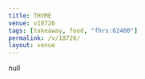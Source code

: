 ```yaml
---
title: THYME
venue: v18726
tags: [takeaway, food, "fhrs:62400"]
permalink: /v/18726/
layout: venue
---
```

null